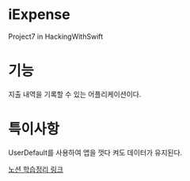 # iExpense
Project7 in HackingWithSwift

# 기능
지출 내역을 기록할 수 있는 어플리케이션이다.

# 특이사항
UserDefault를 사용하여 앱을 껏다 켜도 데이터가 유지된다.

[노션 학습정리 링크](https://cactus-snout-d26.notion.site/Project7-iExpense-abbe70759d984492a3c2a8fce5c6079a)
